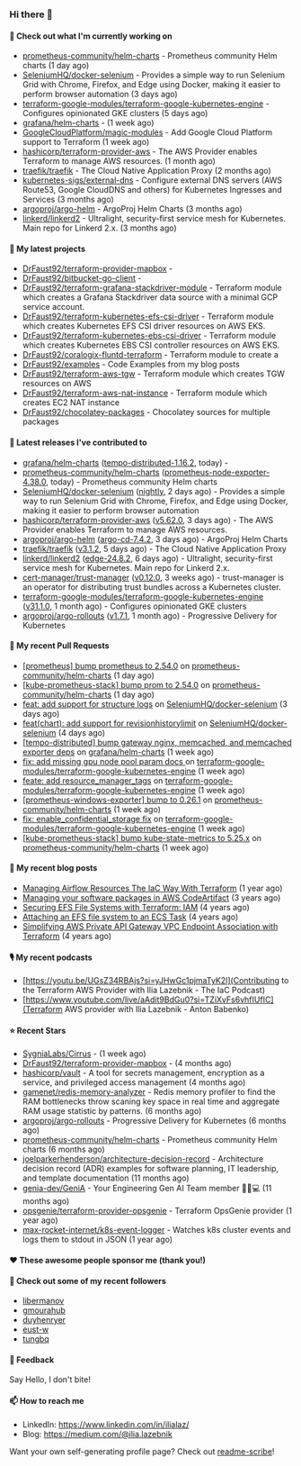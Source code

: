 ### Hi there 👋

#### 👷 Check out what I'm currently working on

- [prometheus-community/helm-charts](https://github.com/prometheus-community/helm-charts) - Prometheus community Helm charts (1 day ago)
- [SeleniumHQ/docker-selenium](https://github.com/SeleniumHQ/docker-selenium) - Provides a simple way to run Selenium Grid with Chrome, Firefox, and Edge using Docker, making it easier to perform browser automation (3 days ago)
- [terraform-google-modules/terraform-google-kubernetes-engine](https://github.com/terraform-google-modules/terraform-google-kubernetes-engine) - Configures opinionated GKE clusters (5 days ago)
- [grafana/helm-charts](https://github.com/grafana/helm-charts) -  (1 week ago)
- [GoogleCloudPlatform/magic-modules](https://github.com/GoogleCloudPlatform/magic-modules) - Add Google Cloud Platform support to Terraform (1 week ago)
- [hashicorp/terraform-provider-aws](https://github.com/hashicorp/terraform-provider-aws) - The AWS Provider enables Terraform to manage AWS resources. (1 month ago)
- [traefik/traefik](https://github.com/traefik/traefik) - The Cloud Native Application Proxy (2 months ago)
- [kubernetes-sigs/external-dns](https://github.com/kubernetes-sigs/external-dns) - Configure external DNS servers (AWS Route53, Google CloudDNS and others) for Kubernetes Ingresses and Services (3 months ago)
- [argoproj/argo-helm](https://github.com/argoproj/argo-helm) - ArgoProj Helm Charts (3 months ago)
- [linkerd/linkerd2](https://github.com/linkerd/linkerd2) - Ultralight, security-first service mesh for Kubernetes. Main repo for Linkerd 2.x. (3 months ago)

#### 🌱 My latest projects

- [DrFaust92/terraform-provider-mapbox](https://github.com/DrFaust92/terraform-provider-mapbox) - 
- [DrFaust92/bitbucket-go-client](https://github.com/DrFaust92/bitbucket-go-client) - 
- [DrFaust92/terraform-grafana-stackdriver-module](https://github.com/DrFaust92/terraform-grafana-stackdriver-module) - Terraform module which creates a Grafana Stackdriver data source with a minimal GCP service account.
- [DrFaust92/terraform-kubernetes-efs-csi-driver](https://github.com/DrFaust92/terraform-kubernetes-efs-csi-driver) - Terraform module which creates Kubernetes EFS CSI driver resources on AWS EKS.
- [DrFaust92/terraform-kubernetes-ebs-csi-driver](https://github.com/DrFaust92/terraform-kubernetes-ebs-csi-driver) - Terraform module which creates Kubernetes EBS CSI controller resources on AWS EKS.
- [DrFaust92/coralogix-fluntd-terraform](https://github.com/DrFaust92/coralogix-fluntd-terraform) - Terraform module to create a 
- [DrFaust92/examples](https://github.com/DrFaust92/examples) - Code Examples from my blog posts
- [DrFaust92/terraform-aws-tgw](https://github.com/DrFaust92/terraform-aws-tgw) - Terraform module which creates TGW resources on AWS
- [DrFaust92/terraform-aws-nat-instance](https://github.com/DrFaust92/terraform-aws-nat-instance) - Terraform module which creates EC2 NAT instance
- [DrFaust92/chocolatey-packages](https://github.com/DrFaust92/chocolatey-packages) - Chocolatey sources for multiple packages

#### 🔭 Latest releases I've contributed to

- [grafana/helm-charts](https://github.com/grafana/helm-charts) ([tempo-distributed-1.16.2](https://github.com/grafana/helm-charts/releases/tag/tempo-distributed-1.16.2), today) - 
- [prometheus-community/helm-charts](https://github.com/prometheus-community/helm-charts) ([prometheus-node-exporter-4.38.0](https://github.com/prometheus-community/helm-charts/releases/tag/prometheus-node-exporter-4.38.0), today) - Prometheus community Helm charts
- [SeleniumHQ/docker-selenium](https://github.com/SeleniumHQ/docker-selenium) ([nightly](https://github.com/SeleniumHQ/docker-selenium/releases/tag/nightly), 2 days ago) - Provides a simple way to run Selenium Grid with Chrome, Firefox, and Edge using Docker, making it easier to perform browser automation
- [hashicorp/terraform-provider-aws](https://github.com/hashicorp/terraform-provider-aws) ([v5.62.0](https://github.com/hashicorp/terraform-provider-aws/releases/tag/v5.62.0), 3 days ago) - The AWS Provider enables Terraform to manage AWS resources.
- [argoproj/argo-helm](https://github.com/argoproj/argo-helm) ([argo-cd-7.4.2](https://github.com/argoproj/argo-helm/releases/tag/argo-cd-7.4.2), 3 days ago) - ArgoProj Helm Charts
- [traefik/traefik](https://github.com/traefik/traefik) ([v3.1.2](https://github.com/traefik/traefik/releases/tag/v3.1.2), 5 days ago) - The Cloud Native Application Proxy
- [linkerd/linkerd2](https://github.com/linkerd/linkerd2) ([edge-24.8.2](https://github.com/linkerd/linkerd2/releases/tag/edge-24.8.2), 6 days ago) - Ultralight, security-first service mesh for Kubernetes. Main repo for Linkerd 2.x.
- [cert-manager/trust-manager](https://github.com/cert-manager/trust-manager) ([v0.12.0](https://github.com/cert-manager/trust-manager/releases/tag/v0.12.0), 3 weeks ago) - trust-manager is an operator for distributing trust bundles across a Kubernetes cluster.
- [terraform-google-modules/terraform-google-kubernetes-engine](https://github.com/terraform-google-modules/terraform-google-kubernetes-engine) ([v31.1.0](https://github.com/terraform-google-modules/terraform-google-kubernetes-engine/releases/tag/v31.1.0), 1 month ago) - Configures opinionated GKE clusters
- [argoproj/argo-rollouts](https://github.com/argoproj/argo-rollouts) ([v1.7.1](https://github.com/argoproj/argo-rollouts/releases/tag/v1.7.1), 1 month ago) - Progressive Delivery for Kubernetes

#### 🔨 My recent Pull Requests

- [[prometheus] bump prometheus to 2.54.0](https://github.com/prometheus-community/helm-charts/pull/4782) on [prometheus-community/helm-charts](https://github.com/prometheus-community/helm-charts) (1 day ago)
- [[kube-prometheus-stack] bump prom to 2.54.0](https://github.com/prometheus-community/helm-charts/pull/4781) on [prometheus-community/helm-charts](https://github.com/prometheus-community/helm-charts) (1 day ago)
- [feat: add support for structure logs](https://github.com/SeleniumHQ/docker-selenium/pull/2342) on [SeleniumHQ/docker-selenium](https://github.com/SeleniumHQ/docker-selenium) (3 days ago)
- [feat(chart): add support for revisionhistorylimit](https://github.com/SeleniumHQ/docker-selenium/pull/2339) on [SeleniumHQ/docker-selenium](https://github.com/SeleniumHQ/docker-selenium) (4 days ago)
- [[tempo-distributed] bump gateway nginx, memcached, and memcached exporter deps](https://github.com/grafana/helm-charts/pull/3258) on [grafana/helm-charts](https://github.com/grafana/helm-charts) (1 week ago)
- [fix: add missing gpu node pool param docs ](https://github.com/terraform-google-modules/terraform-google-kubernetes-engine/pull/2023) on [terraform-google-modules/terraform-google-kubernetes-engine](https://github.com/terraform-google-modules/terraform-google-kubernetes-engine) (1 week ago)
- [feate: add resource_manager_tags](https://github.com/terraform-google-modules/terraform-google-kubernetes-engine/pull/2022) on [terraform-google-modules/terraform-google-kubernetes-engine](https://github.com/terraform-google-modules/terraform-google-kubernetes-engine) (1 week ago)
- [[prometheus-windows-exporter] bump to 0.26.1](https://github.com/prometheus-community/helm-charts/pull/4762) on [prometheus-community/helm-charts](https://github.com/prometheus-community/helm-charts) (1 week ago)
- [fix: enable_confidential_storage fix](https://github.com/terraform-google-modules/terraform-google-kubernetes-engine/pull/2018) on [terraform-google-modules/terraform-google-kubernetes-engine](https://github.com/terraform-google-modules/terraform-google-kubernetes-engine) (1 week ago)
- [[kube-prometheus-stack] bump kube-state-metrics to 5.25.x](https://github.com/prometheus-community/helm-charts/pull/4754) on [prometheus-community/helm-charts](https://github.com/prometheus-community/helm-charts) (1 week ago)

#### 📜 My recent blog posts

- [Managing Airflow Resources The IaC Way With Terraform](https://engineering.placer.ai/managing-airflow-resources-the-iac-way-with-terraform-ea5b8db573ad?source=rss-cac402f06fa8------2) (1 year ago)
- [Managing your software packages in AWS CodeArtifact](https://medium.com/@ilia.lazebnik/managing-your-software-packages-in-aws-codeartifact-12d00053e243?source=rss-cac402f06fa8------2) (3 years ago)
- [Securing EFS File Systems with Terraform: IAM](https://medium.com/@ilia.lazebnik/securing-efs-file-systems-with-terraform-iam-d2a066c198ab?source=rss-cac402f06fa8------2) (4 years ago)
- [Attaching an EFS file system to an ECS Task](https://medium.com/@ilia.lazebnik/attaching-an-efs-file-system-to-an-ecs-task-7bd15b76a6ef?source=rss-cac402f06fa8------2) (4 years ago)
- [Simplifying AWS Private API Gateway VPC Endpoint Association with Terraform](https://medium.com/@ilia.lazebnik/simplifying-aws-private-api-gateway-vpc-endpoint-association-with-terraform-b379a247afbf?source=rss-cac402f06fa8------2) (4 years ago)

#### 🎙️ My recent podcasts
- [https://youtu.be/UGsZ34RBAjs?si=yJHwGc1pjmaTyK2l](Contributing to the Terraform AWS Provider with Ilia Lazebnik - The IaC Podcast)
- [https://www.youtube.com/live/aAdit9BdGu0?si=TZiXvFs6vhfIUfIC](Terraform AWS provider with Ilia Lazebnik - Anton Babenko)

#### ⭐ Recent Stars

- [SygniaLabs/Cirrus](https://github.com/SygniaLabs/Cirrus) -  (1 week ago)
- [DrFaust92/terraform-provider-mapbox](https://github.com/DrFaust92/terraform-provider-mapbox) -  (4 months ago)
- [hashicorp/vault](https://github.com/hashicorp/vault) - A tool for secrets management, encryption as a service, and privileged access management (4 months ago)
- [gamenet/redis-memory-analyzer](https://github.com/gamenet/redis-memory-analyzer) - Redis memory profiler to find the RAM bottlenecks throw scaning key space in real time and aggregate RAM usage statistic by patterns. (6 months ago)
- [argoproj/argo-rollouts](https://github.com/argoproj/argo-rollouts) - Progressive Delivery for Kubernetes (6 months ago)
- [prometheus-community/helm-charts](https://github.com/prometheus-community/helm-charts) - Prometheus community Helm charts (6 months ago)
- [joelparkerhenderson/architecture-decision-record](https://github.com/joelparkerhenderson/architecture-decision-record) - Architecture decision record (ADR) examples for software planning, IT leadership, and template documentation (11 months ago)
- [genia-dev/GeniA](https://github.com/genia-dev/GeniA) - Your Engineering Gen AI Team member 🧬🤖💻 (11 months ago)
- [opsgenie/terraform-provider-opsgenie](https://github.com/opsgenie/terraform-provider-opsgenie) - Terraform OpsGenie provider (1 year ago)
- [max-rocket-internet/k8s-event-logger](https://github.com/max-rocket-internet/k8s-event-logger) - Watches k8s cluster events and logs them to stdout in JSON (1 year ago)

#### ❤️ These awesome people sponsor me (thank you!)


#### 👯 Check out some of my recent followers

- [libermanov](https://github.com/libermanov)
- [gmourahub](https://github.com/gmourahub)
- [duyhenryer](https://github.com/duyhenryer)
- [eust-w](https://github.com/eust-w)
- [tungbq](https://github.com/tungbq)

#### 💬 Feedback

Say Hello, I don't bite!

#### 📫 How to reach me

- LinkedIn: https://www.linkedin.com/in/ilialaz/
- Blog: https://medium.com/@ilia.lazebnik

Want your own self-generating profile page? Check out [readme-scribe](https://github.com/muesli/readme-scribe)!


